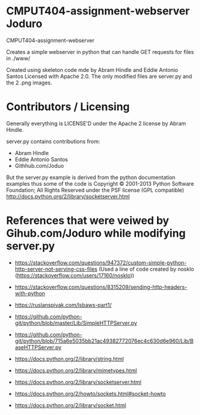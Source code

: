 CMPUT404-assignment-webserver Joduro
=============================

CMPUT404-assignment-webserver

Creates a simple webserver in python that can handle GET requests for files in ./www/

Created using skeleton code mde  by Abram Hindle and Eddie Antonio Santos Licensed with Apache 2.0. The only modified files are server.py and the 2 .png images.

Contributors / Licensing
========================

Generally everything is LICENSE'D under the Apache 2 license by Abram Hindle.

server.py contains contributions from:

* Abram Hindle
* Eddie Antonio Santos
* Githhub.com/Joduo

But the server.py example is derived from the python documentation
examples thus some of the code is Copyright © 2001-2013 Python
Software Foundation; All Rights Reserved under the PSF license (GPL
compatible) http://docs.python.org/2/library/socketserver.html

References that were veiwed by Gihub.com/Joduro while modifying server.py
========================

- https://stackoverflow.com/questions/947372/custom-simple-python-http-server-not-serving-css-files (Used a line of code created by nosklo (https://stackoverflow.com/users/17160/nosklo))

- https://stackoverflow.com/questions/8315209/sending-http-headers-with-python

- https://ruslanspivak.com/lsbaws-part1/

- https://github.com/python-git/python/blob/master/Lib/SimpleHTTPServer.py

- https://github.com/python-git/python/blob/715a6e5035bb21ac49382772076ec4c630d6e960/Lib/BaseHTTPServer.py

- https://docs.python.org/2/library/string.html

- https://docs.python.org/2/library/mimetypes.html

- https://docs.python.org/2/library/socketserver.html

- https://docs.python.org/2/howto/sockets.html#socket-howto

- https://docs.python.org/2/library/socket.html
